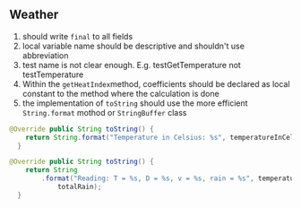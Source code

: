 ## Weather

1. should write `final` to all fields 
2. local variable name should be descriptive and shouldn't use abbreviation 
3. test name is not clear enough. E.g. testGetTemperature not testTemperature
4. Within the `getHeatIndex`method, coefficients should be declared as local constant to the method where the calculation is done
5. the implementation of `toString` should use the more efficient `String.format` mothod or `StringBuffer` class
```java
@Override public String toString() {
    return String.format("Temperature in Celsius: %s", temperatureInCelsius);
  }
```

```java
@Override public String toString() {
    return String
        .format("Reading: T = %s, D = %s, v = %s, rain = %s", temperature, dewPoint, windSpeed,
            totalRain);
  }
```
